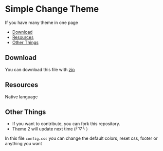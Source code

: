 # Simple Change Theme
If you have many theme in one page
- [Download](#download)
- [Resources](#resources)
- [Other Things](#other-things)

## Download
You can download this file with [zip](https://github.com/Clouza/simple-change-theme/archive/refs/heads/master.zip)

## Resources
Native language

## Other Things
- If you want to contribute, you can fork this repository. <br/>
- Theme 2 will update next time (╯▽╰ )

In this file ```config.css``` you can change the default colors, reset css, footer or anything you want
